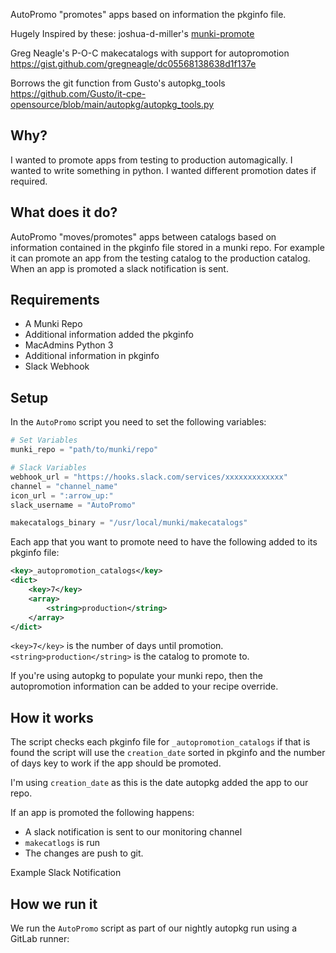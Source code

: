 AutoPromo "promotes" apps based on information the pkginfo file.

Hugely Inspired by these:
joshua-d-miller's [munki-promote](https://github.com/joshua-d-miller/munki-promote)

Greg Neagle's
P-O-C makecatalogs with support for autopromotion
https://gist.github.com/gregneagle/dc05568138638d1f137e

Borrows the git function from Gusto's autopkg_tools
https://github.com/Gusto/it-cpe-opensource/blob/main/autopkg/autopkg_tools.py

## Why?
I wanted to promote apps from testing to production automagically.
I wanted to write something in python.
I wanted different promotion dates if required.

## What does it do?
AutoPromo "moves/promotes" apps between catalogs based on information contained in the pkginfo file stored in a munki repo.
For example it can promote an app from the testing catalog to the production catalog.
When an app is promoted a slack notification is sent.

## Requirements
- A Munki Repo
- Additional information added the pkginfo
- MacAdmins Python 3
- Additional information in pkginfo
- Slack Webhook

## Setup
In the `AutoPromo` script you need to set the following variables:
```python
# Set Variables
munki_repo = "path/to/munki/repo"

# Slack Variables
webhook_url = "https://hooks.slack.com/services/xxxxxxxxxxxxx"
channel = "channel_name"
icon_url = ":arrow_up:"
slack_username = "AutoPromo"

makecatalogs_binary = "/usr/local/munki/makecatalogs"
```


Each app that you want to promote need to have the following added to its pkginfo file:

```xml
<key>_autopromotion_catalogs</key>
<dict>
	<key>7</key>
	<array>
		<string>production</string>
	</array>
</dict>
```

`<key>7</key>` is the number of days until promotion.
`<string>production</string>` is the catalog to promote to.

If you're using autopkg to populate your munki repo, then the autopromotion information can be added to your recipe override. 

## How it works
The script checks each pkginfo file for `_autopromotion_catalogs` if that is found the script will use the `creation_date` sorted in pkginfo and the number of days key to work if the app should be promoted.

I'm using `creation_date` as this is the date autopkg added the app to our repo.

If an app is promoted the following happens:
- A slack notification is sent to our monitoring channel
- `makecatlogs` is run
- The changes are push to git.

Example Slack Notification


## How we run it
We run the `AutoPromo` script as part of our nightly autopkg run using a GitLab runner:
